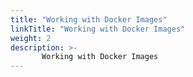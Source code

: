 ```yaml
---
title: "Working with Docker Images"
linkTitle: "Working with Docker Images"
weight: 2
description: >-
       Working with Docker Images
---
```


